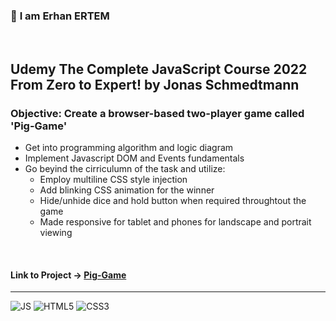 ### 👋 **I am Erhan ERTEM**

&emsp;

## Udemy The Complete JavaScript Course 2022 From Zero to Expert! by Jonas Schmedtmann

### **Objective:** Create a browser-based two-player game called 'Pig-Game'

- Get into programming algorithm and logic diagram
- Implement Javascript DOM and Events fundamentals
- Go beyind the cirriculumn of the task and utilize:
  - Employ multiline CSS style injection
  - Add blinking CSS animation for the winner
  - Hide/unhide dice and hold button when required throughtout the game
  - Made responsive for tablet and phones for landscape and portrait viewing

&emsp;

#### Link to Project &rarr; [Pig-Game](https://pig-game-erhan-ertem.netlify.app)

---

![JS](https://img.shields.io/badge/JavaScript-323330?style=for-the-badge&logo=javascript&logoColor=F7DF1E) ![HTML5](https://img.shields.io/badge/HTML5-E34F26?style=for-the-badge&logo=html5&logoColor=white) ![CSS3](https://img.shields.io/badge/CSS3-1572B6?style=for-the-badge&logo=css3&logoColor=white)

&emsp;
